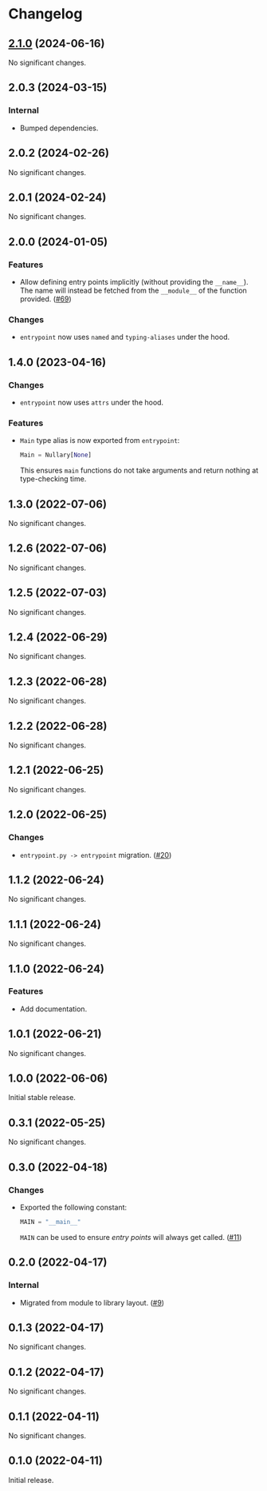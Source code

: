 # Changelog

<!-- changelogging: start -->

## [2.1.0](https://github.com/nekitdev/entrypoint/tree/v2.1.0) (2024-06-16)

No significant changes.

## 2.0.3 (2024-03-15)

### Internal

- Bumped dependencies.

## 2.0.2 (2024-02-26)

No significant changes.

## 2.0.1 (2024-02-24)

No significant changes.

## 2.0.0 (2024-01-05)

### Features

- Allow defining entry points implicitly (without providing the `__name__`).
  The name will instead be fetched from the `__module__` of the function provided.
  ([#69](https://github.com/nekitdev/entrypoint/pull/69))

### Changes

- `entrypoint` now uses `named` and `typing-aliases` under the hood.

## 1.4.0 (2023-04-16)

### Changes

- `entrypoint` now uses `attrs` under the hood.

### Features

- `Main` type alias is now exported from `entrypoint`:

  ```python
  Main = Nullary[None]
  ```

  This ensures `main` functions do not take arguments and return nothing at type-checking time.

## 1.3.0 (2022-07-06)

No significant changes.

## 1.2.6 (2022-07-06)

No significant changes.

## 1.2.5 (2022-07-03)

No significant changes.

## 1.2.4 (2022-06-29)

No significant changes.

## 1.2.3 (2022-06-28)

No significant changes.

## 1.2.2 (2022-06-28)

No significant changes.

## 1.2.1 (2022-06-25)

No significant changes.

## 1.2.0 (2022-06-25)

### Changes

- `entrypoint.py -> entrypoint` migration. ([#20](https://github.com/nekitdev/entrypoint/pull/20))

## 1.1.2 (2022-06-24)

No significant changes.

## 1.1.1 (2022-06-24)

No significant changes.

## 1.1.0 (2022-06-24)

### Features

- Add documentation.

## 1.0.1 (2022-06-21)

No significant changes.

## 1.0.0 (2022-06-06)

Initial stable release.

## 0.3.1 (2022-05-25)

No significant changes.

## 0.3.0 (2022-04-18)

### Changes

- Exported the following constant:

  ```python
  MAIN = "__main__"
  ```

  `MAIN` can be used to ensure *entry points* will always get called.
  ([#11](https://github.com/nekitdev/entrypoint/pull/11))

## 0.2.0 (2022-04-17)

### Internal

- Migrated from module to library layout. ([#9](https://github.com/nekitdev/entrypoint/pull/9))

## 0.1.3 (2022-04-17)

No significant changes.

## 0.1.2 (2022-04-17)

No significant changes.

## 0.1.1 (2022-04-11)

No significant changes.

## 0.1.0 (2022-04-11)

Initial release.
